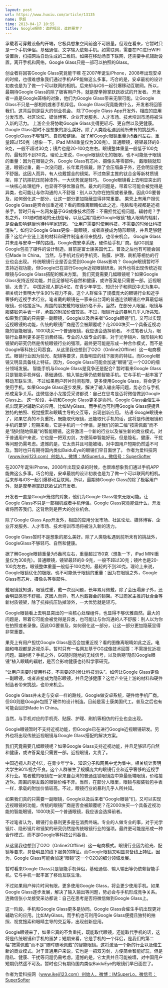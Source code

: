 ```yaml
---
layout: post
url: https://www.huxiu.com/article/13135
name: 罗超
time: 2013-04-17 10:55
title: Google眼镜：谁的福音，谁的噩梦？
---
```

承载着可穿戴设备的开端，它极具想象空间前途不可限量。但现在看来，它暂时只是一个手机伴侣。基础通信、文字输入依赖手机。如需联网，需要在PC进行WIFI设置后，扫描网站自动生成的二维码。如果在移动场景下联网，还需要手机辅助设置。离开手机和网络，Google Glass只是一部可以拍照的Glass。

创业者将回答Google Glass究竟能干嘛 在2007年诞生iPhone，2008年出现安卓的时候，也很难想象我们通过手机APP能做这么多事。巧合的是，安卓最初的设计初衷也是为了做一个可以联网的相机。后来却与iOS一起引爆移动互联网。所以，最期待Google Glass的除了极客用户外，就是摩拳擦掌跃跃欲试的开发者。 开发者一直是Google笼络的对象，他们为Google Glass带来无限可能。让Google Glass不只是一部相机或者手机伴侣。Google Glass究竟能做什么，开发者将回答我们。这背后则是巨大的创业机会。 除了Google Glass App开发外，相应的应用分发市场、社区论坛、媒体博客、企业开发服务、人才市场、技术培训市场将被注入新的活力。 上游企业将协助Google Glass变得更轻巧、更自然以及更健康。 Google Glass暂时不是想象的那么美好。除了人类隐私遇到前所未有的挑战外，GoogleGlass不够轻巧、自然和健康。 据了解Google眼镜重量为5盎司左右，重量超过150克（想象一下，iPad MINI重量仅为308克）。普通眼镜，镜架最轻的8-9克，一般不超过30克；镜片也是20-100克左右。眼镜整体重量一般低于100克的，最轻的不到30克。理论上来说，Google眼镜优化的极限，也不可能低于眼镜的重量：因为在眼镜之外，Google Glass有芯片、摄像头等零部件。 戴眼镜就知道，眼镜过重，戴一次没问题，长年累月佩戴，除了会压塌鼻子外，还会明显感觉不舒服。这因人而异，有人也戴镀金的镜架。不过商家主推的钛合金等新材质镜架，除了抗摔抗压防掉漆外，一大优势就是轻巧。 Google眼镜看上去明显突出的一块核心处理组件，也显得不够优雅自然。最大的问题是，带着它可能会被觉得是异类，也可能让与你沟通的人不舒服：别人以为你在拍照或者录像。因此GG要普及，如何弱化这一部分，让这一部分更加隐蔽显得非常重要。 果壳上有用户担忧Google Glass是否会加重近视？看的图像离眼睛如此之近。电脑和电视都是近视杀手。暂时只有一名网友基于GG成像技术回答：不需担忧近视问题。辐射呢？手机之外，GG随时随地的无线信号，以及后期“隐形Google眼镜”植入眼睛的辐射，是否会影响健康也待科学家研究。 “让用户需要时使用科技，不需要的时候让科技消失”。如何让Google Glass更像一副眼镜，或者直接成为隐形眼镜，并且足够健康？这给产业链上游的材料和硬件制造者带来挑战，也带来机会。 Google Glass并未走与安卓一样的路线。Google做安卓系统，硬件给手机厂商。但GG则是Google包揽了硬件的设计制造。目前是富士康美国代工。普及之后也有可能会回归Made In China。 当然，与手机对应的手机壳、贴膜、护理、刷机等相仿的行业也会出现。 传统眼镜行业是否会受到Google Glass影响？ Google眼镜暂时不支持近视功能，但Google已在进行Google近视眼镜研发。另外也将出现传统近视眼镜与Google Glass搭配的解决方案。 我们究竟需要几幅眼镜呢？如果Google Glass支持近视功能，并且足够轻巧自然和健康，或许答案是只需要一部。近视眼镜，太贵了。 中国近视人群近4亿，在青少年学生、知识分子和网民中尤为集中。相关统计表明大学生90%视力不良。这个人群催生了规模庞大的眼镜行业和近乎奢侈的近视手术行业。笔者戴的眼镜在一家来自台湾的普通连锁眼镜店中算最低端眼镜，价格接近1k。周围的朋友戴的眼镜价格不菲。当然，在部分人眼里，眼镜与服装钱包手表一样，承载的附加价值较高。不过，眼镜行业的暴利几乎人所共知。 如果我们真的只需要一副眼镜，Google以及后来者“Google眼镜”们，又可以实现近视眼镜的功能，传统的眼镜厂商是否会被颠覆呢？花2000块买一个具备近视功能的智能眼镜，1000块买一个普通眼镜，我应该会选择前者。 不过笔者认为，眼镜行业暴利更多是在消费终端。专业的人做专业的事，对于光学镜片、隐形镜片和镜架的研究仍然是传统眼镜行业的强项。最终更可能是形成一种合作模式，而不是Google等科技公司吞食。 从这里我也想到了O2O（Online2Offline）这一电商模式。眼镜行业因为验光、配镜等要求，具备明显的线下服务的特征。而Google眼镜又明显具备线上特征。因为，Google Glass可能会加速“眼镜”这一个O2O的细分领域发展。 智能手机与Google Glass是竞争还是配合? 暂时看来Google Glass只是智能手机伴侣，基础通信、输入输出等仍依赖智能手机。它与手机一起丰富了移动互联生活。 不过如果用户碎片时间有限，更多使用Google Glass，将会更少使用手机。如果Google Glass逐步发展，解决了输入输出等问题，势必会与手机形成竞争关系。连微信张小龙接受采访都说：自己在思考是否将微信做到Google Glass上。 这一阶段，手机和Google Glass更多是协同。Google Glass会催生手机出现更对辅助它的应用。比如MyGlass。而手机也可利用Google Glass便捷且独特的拍照、视觉搜索和眼睛主导的交互等，出现创新应用。 结语 Google眼镜来了，如果它真的不负重托，既能取代眼镜，还能取代手机的话，这将是传统眼镜和手机的噩梦；短期来看，它是手机的一个伴侣，是我们的第二幅“按需佩戴”而不是“随时随地佩戴”的智能眼镜。这将激活一个新的行业以及催生新的商业模式。对于普通用户来说，它也是一把双刃剑，方便简单智能好玩，但是隐私、健康、干扰等问题仍需考虑。遗憾的是，它太贵并且可能被墙，对中国用户短期仍然遥不可及。暂时也只有期待国内类似BaiduEye的眼镜们早日面世了。 作者为爱科技网（www.ikeji123.com）创始人，微博：IMSuperLo，微信号：SuperSofter

在2007年诞生iPhone，2008年出现安卓的时候，也很难想象我们通过手机APP能做这么多事。巧合的是，安卓最初的设计初衷也是为了做一个可以联网的相机。后来却与iOS一起引爆移动互联网。所以，最期待Google Glass的除了极客用户外，就是摩拳擦掌跃跃欲试的开发者。

开发者一直是Google笼络的对象，他们为Google Glass带来无限可能。让Google Glass不只是一部相机或者手机伴侣。Google Glass究竟能做什么，开发者将回答我们。这背后则是巨大的创业机会。

除了Google Glass App开发外，相应的应用分发市场、社区论坛、媒体博客、企业开发服务、人才市场、技术培训市场将被注入新的活力。

Google Glass暂时不是想象的那么美好。除了人类隐私遇到前所未有的挑战外，GoogleGlass不够轻巧、自然和健康。

据了解Google眼镜重量为5盎司左右，重量超过150克（想象一下，iPad MINI重量仅为308克）。普通眼镜，镜架最轻的8-9克，一般不超过30克；镜片也是20-100克左右。眼镜整体重量一般低于100克的，最轻的不到30克。理论上来说，Google眼镜优化的极限，也不可能低于眼镜的重量：因为在眼镜之外，Google Glass有芯片、摄像头等零部件。

戴眼镜就知道，眼镜过重，戴一次没问题，长年累月佩戴，除了会压塌鼻子外，还会明显感觉不舒服。这因人而异，有人也戴镀金的镜架。不过商家主推的钛合金等新材质镜架，除了抗摔抗压防掉漆外，一大优势就是轻巧。

Google眼镜看上去明显突出的一块核心处理组件，也显得不够优雅自然。最大的问题是，带着它可能会被觉得是异类，也可能让与你沟通的人不舒服：别人以为你在拍照或者录像。因此GG要普及，如何弱化这一部分，让这一部分更加隐蔽显得非常重要。

果壳上有用户担忧Google Glass是否会加重近视？看的图像离眼睛如此之近。电脑和电视都是近视杀手。暂时只有一名网友基于GG成像技术回答：不需担忧近视问题。辐射呢？手机之外，GG随时随地的无线信号，以及后期“隐形Google眼镜”植入眼睛的辐射，是否会影响健康也待科学家研究。

“让用户需要时使用科技，不需要的时候让科技消失”。如何让Google Glass更像一副眼镜，或者直接成为隐形眼镜，并且足够健康？这给产业链上游的材料和硬件制造者带来挑战，也带来机会。

Google Glass并未走与安卓一样的路线。Google做安卓系统，硬件给手机厂商。但GG则是Google包揽了硬件的设计制造。目前是富士康美国代工。普及之后也有可能会回归Made In China。

当然，与手机对应的手机壳、贴膜、护理、刷机等相仿的行业也会出现。

Google眼镜暂时不支持近视功能，但Google已在进行Google近视眼镜研发。另外也将出现传统近视眼镜与Google Glass搭配的解决方案。

我们究竟需要几幅眼镜呢？如果Google Glass支持近视功能，并且足够轻巧自然和健康，或许答案是只需要一部。近视眼镜，太贵了。

中国近视人群近4亿，在青少年学生、知识分子和网民中尤为集中。相关统计表明大学生90%视力不良。这个人群催生了规模庞大的眼镜行业和近乎奢侈的近视手术行业。笔者戴的眼镜在一家来自台湾的普通连锁眼镜店中算最低端眼镜，价格接近1k。周围的朋友戴的眼镜价格不菲。当然，在部分人眼里，眼镜与服装钱包手表一样，承载的附加价值较高。不过，眼镜行业的暴利几乎人所共知。

如果我们真的只需要一副眼镜，Google以及后来者“Google眼镜”们，又可以实现近视眼镜的功能，传统的眼镜厂商是否会被颠覆呢？花2000块买一个具备近视功能的智能眼镜，1000块买一个普通眼镜，我应该会选择前者。

不过笔者认为，眼镜行业暴利更多是在消费终端。专业的人做专业的事，对于光学镜片、隐形镜片和镜架的研究仍然是传统眼镜行业的强项。最终更可能是形成一种合作模式，而不是Google等科技公司吞食。

从这里我也想到了O2O（Online2Offline）这一电商模式。眼镜行业因为验光、配镜等要求，具备明显的线下服务的特征。而Google眼镜又明显具备线上特征。因为，Google Glass可能会加速“眼镜”这一个O2O的细分领域发展。

暂时看来Google Glass只是智能手机伴侣，基础通信、输入输出等仍依赖智能手机。它与手机一起丰富了移动互联生活。

不过如果用户碎片时间有限，更多使用Google Glass，将会更少使用手机。如果Google Glass逐步发展，解决了输入输出等问题，势必会与手机形成竞争关系。连微信张小龙接受采访都说：自己在思考是否将微信做到Google Glass上。

这一阶段，手机和Google Glass更多是协同。Google Glass会催生手机出现更对辅助它的应用。比如MyGlass。而手机也可利用Google Glass便捷且独特的拍照、视觉搜索和眼睛主导的交互等，出现创新应用。

Google眼镜来了，如果它真的不负重托，既能取代眼镜，还能取代手机的话，这将是传统眼镜和手机的噩梦；短期来看，它是手机的一个伴侣，是我们的第二幅“按需佩戴”而不是“随时随地佩戴”的智能眼镜。这将激活一个新的行业以及催生新的商业模式。对于普通用户来说，它也是一把双刃剑，方便简单智能好玩，但是隐私、健康、干扰等问题仍需考虑。遗憾的是，它太贵并且可能被墙，对中国用户短期仍然遥不可及。暂时也只有期待国内类似BaiduEye的眼镜们早日面世了。

作者为爱科技网（www.ikeji123.com）创始人，微博：IMSuperLo，微信号：SuperSofter

